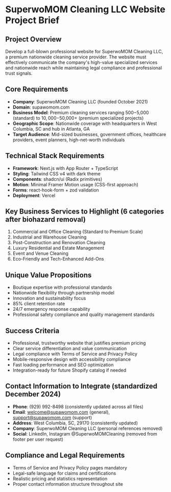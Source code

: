 # SuperwoMOM Cleaning LLC Website Project Brief

## Project Overview
Develop a full-blown professional website for SuperwoMOM Cleaning LLC, a premium nationwide cleaning service provider. The website must effectively communicate the company's high-value specialized services and nationwide reach while maintaining legal compliance and professional trust signals.

## Core Requirements
- **Company**: SuperwoMOM Cleaning LLC (founded October 2021)
- **Domain**: supawomom.com
- **Business Model**: Premium cleaning services ranging $500-$5,000 (standard) to $10,000-$50,000+ (premium specialized projects)
- **Geographic Scope**: Nationwide coverage with headquarters in West Columbia, SC and hub in Atlanta, GA
- **Target Audience**: Mid-sized businesses, government offices, healthcare providers, event planners, high-net-worth individuals

## Technical Stack Requirements
- **Framework**: Next.js with App Router + TypeScript
- **Styling**: Tailwind CSS v4 with dark theme
- **Components**: shadcn/ui (Radix primitives)
- **Motion**: Minimal Framer Motion usage (CSS-first approach)
- **Forms**: react-hook-form + zod validation
- **Deployment**: Vercel

## Key Business Services to Highlight (6 categories after biohazard removal)
1. Commercial and Office Cleaning (Standard to Premium Scale)
2. Industrial and Warehouse Cleaning  
3. Post-Construction and Renovation Cleaning
4. Luxury Residential and Estate Management
5. Event and Venue Cleaning
6. Eco-Friendly and Tech-Enhanced Add-Ons

## Unique Value Propositions
- Boutique expertise with professional standards
- Nationwide flexibility through partnership model
- Innovation and sustainability focus
- 85% client retention rate
- 24/7 emergency response capability
- Professional safety compliance and quality management standards

## Success Criteria
- Professional, trustworthy website that justifies premium pricing
- Clear service differentiation and value communication
- Legal compliance with Terms of Service and Privacy Policy
- Mobile-responsive design with accessibility compliance
- Fast loading performance and SEO optimization
- Integration-ready for future Shopify catalog if needed

## Contact Information to Integrate (standardized December 2024)
- **Phone**: (929) 992-8498 (consistently updated across all files)
- **Email**: welcome@supawomom.com (general), support@supawomom.com (support)
- **Address**: West Columbia, SC, 29170 (consistently updated)
- **Company**: SuperwoMOM Cleaning LLC (personal references removed)
- **Social**: LinkedIn, Instagram @SuperwoMOMCleaning (removed from footer per user request)

## Compliance and Legal Requirements
- Terms of Service and Privacy Policy pages mandatory
- Legal-safe language for claims and certifications
- Realistic pricing and statistics representation
- Proper contact information structure throughout site
